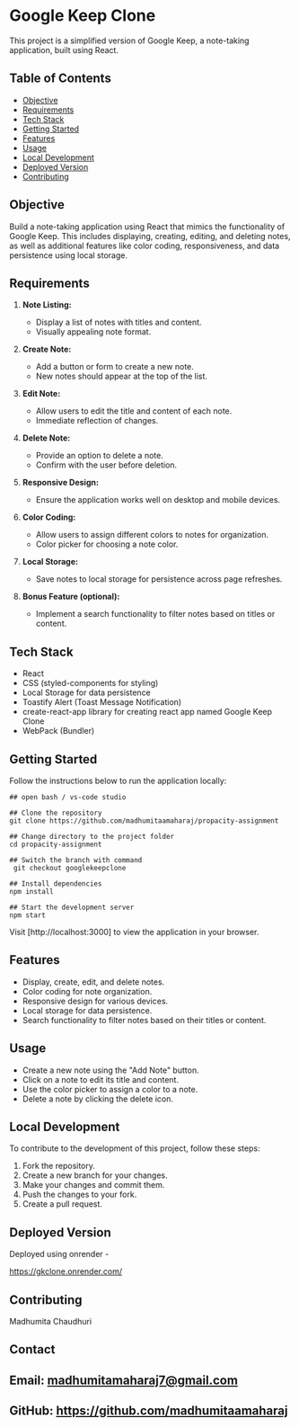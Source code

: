# Google Keep Clone

This project is a simplified version of Google Keep, a note-taking application, built using React.

## Table of Contents

- [Objective](#objective)
- [Requirements](#requirements)
- [Tech Stack](#tech-stack)
- [Getting Started](#getting-started)
- [Features](#features)
- [Usage](#usage)
- [Local Development](#local-development)
- [Deployed Version](#deployed-version)
- [Contributing](#contributing)


## Objective

Build a note-taking application using React that mimics the functionality of Google Keep. This includes displaying, creating, editing, and deleting notes, as well as additional features like color coding, responsiveness, and data persistence using local storage.

## Requirements

1. **Note Listing:**
   - Display a list of notes with titles and content.
   - Visually appealing note format.

2. **Create Note:**
   - Add a button or form to create a new note.
   - New notes should appear at the top of the list.

3. **Edit Note:**
   - Allow users to edit the title and content of each note.
   - Immediate reflection of changes.

4. **Delete Note:**
   - Provide an option to delete a note.
   - Confirm with the user before deletion.

5. **Responsive Design:**
   - Ensure the application works well on desktop and mobile devices.

6. **Color Coding:**
   - Allow users to assign different colors to notes for organization.
   - Color picker for choosing a note color.

7. **Local Storage:**
   - Save notes to local storage for persistence across page refreshes.

8. **Bonus Feature (optional):**
   - Implement a search functionality to filter notes based on titles or content.

## Tech Stack

- React
- CSS (styled-components for styling)
- Local Storage for data persistence
- Toastify Alert (Toast Message Notification)
- create-react-app library for creating react app named Google Keep Clone
- WebPack (Bundler)

## Getting Started

Follow the instructions below to run the application locally:

``` 
## open bash / vs-code studio

## Clone the repository
git clone https://github.com/madhumitaamaharaj/propacity-assignment

## Change directory to the project folder
cd propacity-assignment

## Switch the branch with command 
 git checkout googlekeepclone

## Install dependencies
npm install

## Start the development server
npm start
```

Visit [http://localhost:3000] to view the application in your browser.

## Features

- Display, create, edit, and delete notes.
- Color coding for note organization.
- Responsive design for various devices.
- Local storage for data persistence.
- Search functionality to filter notes based on their titles or content.

## Usage

- Create a new note using the "Add Note" button.
- Click on a note to edit its title and content.
- Use the color picker to assign a color to a note.
- Delete a note by clicking the delete icon.

## Local Development

To contribute to the development of this project, follow these steps:

1. Fork the repository.
2. Create a new branch for your changes.
3. Make your changes and commit them.
4. Push the changes to your fork.
5. Create a pull request.

## Deployed Version
Deployed using onrender -

https://gkclone.onrender.com/


## Contributing

Madhumita Chaudhuri
## Contact

## Email: madhumitamaharaj7@gmail.com
## GitHub: https://github.com/madhumitaamaharaj
